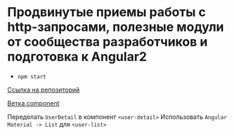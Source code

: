 # Продвинутые приемы работы с http-запросами, полезные модули от сообщества разработчиков и подготовка к Angular2

* `npm start`

[Ссылка на репозиторий](https://github.com/webmaxru/netology-angular-pokemons)

[Ветка component](https://github.com/webmaxru/netology-angular-pokemons/tree/component)

Переделать `UserDetail` в компонент `<user-detail>`
Использовать `Angular Material -> List` для `<user-list>`